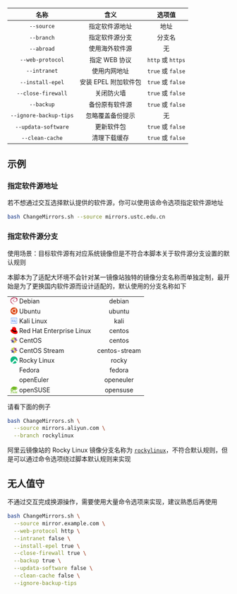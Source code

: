 
| 名称 | 含义 | 选项值 |
| :-: | :-: | :-: |
| `--source` | 指定软件源地址 | 地址 |
| `--branch` | 指定软件源分支 | 分支名 |
| `--abroad` | 使用海外软件源 | 无 |
| `--web-protocol` | 指定 WEB 协议 | `http` 或 `https` |
| `--intranet` | 使用内网地址 | `true` 或 `false` |
| `--install-epel` | 安装 EPEL 附加软件包 | `true` 或 `false` |
| `--close-firewall` | 关闭防火墙 | `true` 或 `false` |
| `--backup` | 备份原有软件源 | `true` 或 `false` |
| `--ignore-backup-tips` | 忽略覆盖备份提示 | 无 |
| `--updata-software` | 更新软件包 | `true` 或 `false` |
| `--clean-cache` | 清理下载缓存 | `true` 或 `false` |

## 示例

### 指定软件源地址

若不想通过交互选择默认提供的软件源，你可以使用该命令选项指定软件源地址

``` bash
bash ChangeMirrors.sh --source mirrors.ustc.edu.cn
```

### 指定软件源分支

使用场景：目标软件源有对应系统镜像但是不符合本脚本关于软件源分支设置的默认规则  

本脚本为了适配大环境不会针对某一镜像站独特的镜像分支名称而单独定制，最开始是为了更换国内软件源而设计适配的，默认使用的分支名称如下

<table>
<tr>
    <td><a href="https://www.debian.org" target="_blank"><img src="../assets/images/icon/debian.svg" width="16" height="16" style="vertical-align: -0.15em"/></a>&nbsp;Debian</td>
    <td align="center">debian</td>
</tr>
<tr>
    <td><a href="https://cn.ubuntu.com" target="_blank"><img src="../assets/images/icon/ubuntu.svg" width="16" height="16" style="vertical-align: -0.15em"/></a>&nbsp;Ubuntu</td>
    <td align="center">ubuntu</td>
</tr>
<tr>
    <td><a href="https://www.kali.org" target="_blank"><img src="../assets/images/icon/kali.svg" width="16" height="16" style="vertical-align: -0.15em"/></a>&nbsp;Kali Linux</td>
    <td align="center">kali</td>
</tr>
<tr>
    <td><a href="https://access.redhat.com/products/red-hat-enterprise-linux" target="_blank"><img src="../assets/images/icon/redhat.svg" width="16" height="16" style="vertical-align: -0.15em"/></a>&nbsp;Red Hat Enterprise Linux</td>
    <td align="center">centos</td>
</tr>
<tr>
    <td><a href="https://www.centos.org/centos-linux" target="_blank"><img src="../assets/images/icon/centos.svg" width="16" height="16" style="vertical-align: -0.15em"/></a>&nbsp;CentOS</td>
    <td align="center">centos</td>
</tr>
<tr>
    <td><a href="https://www.centos.org/centos-stream" target="_blank"><img src="../assets/images/icon/centos.svg" width="16" height="16" style="vertical-align: -0.15em"/></a>&nbsp;CentOS Stream</td>
    <td align="center">centos-stream</td>
</tr>
<tr>
    <td><a href="https://rockylinux.org" target="_blank"><img src="../assets/images/icon/rocky.svg" width="16" height="16" style="vertical-align: -0.15em"/></a>&nbsp;Rocky Linux</td>
    <td align="center">rocky</td>
</tr>
<tr>
    <td><a href="https://fedoraproject.org/zh-Hans" target="_blank"><img src="../assets/images/icon/fedora.ico" width="16" height="16" style="vertical-align: -0.15em"/></a>&nbsp;Fedora</td>
    <td align="center">fedora</td>
</tr>
<tr>
    <td><a href="https://www.openeuler.org/zh" target="_blank"><img src="../assets/images/icon/openeuler.ico" width="16" height="16" style="vertical-align: -0.15em"/></a>&nbsp;openEuler</td>
    <td align="center">openeuler</td>
</tr>
<tr>
    <td><a href="https://www.opensuse.org" target="_blank"><img src="../assets/images/icon/opensuse.svg" width="16" height="16" style="vertical-align: -0.25em"/></a>&nbsp;openSUSE</td>
    <td align="center">opensuse</td>
</tr>
</table>

请看下面的例子

``` sh title="使用阿里云的 Rocky Linux 软件源" linenums="1"
bash ChangeMirrors.sh \
  --source mirrors.aliyun.com \
  --branch rockylinux
```

阿里云镜像站的 Rocky Linux 镜像分支名称为 [`rockylinux`](https://mirrors.aliyun.com/rockylinux)，不符合默认规则，但是可以通过命令选项绕过脚本默认规则来实现

## 无人值守

不通过交互完成换源操作，需要使用大量命令选项来实现，建议熟悉后再使用

``` sh title="参考命令" linenums="1"
bash ChangeMirrors.sh \
  --source mirror.example.com \
  --web-protocol http \
  --intranet false \
  --install-epel true \
  --close-firewall true \
  --backup true \
  --updata-software false \
  --clean-cache false \
  --ignore-backup-tips
```
